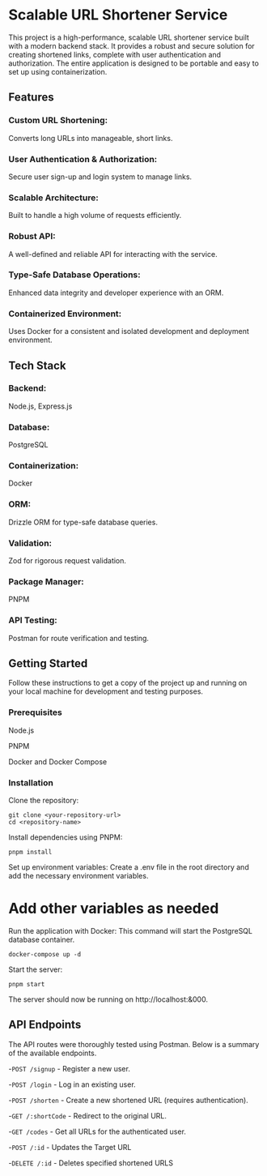 # **Scalable URL Shortener Service**
This project is a high-performance, scalable URL shortener service built with a modern backend stack. It provides a robust and secure solution for creating shortened links, complete with user authentication and authorization. The entire application is designed to be portable and easy to set up using containerization.

## **Features**
### **Custom URL Shortening:** 
Converts long URLs into manageable, short links.

### **User Authentication & Authorization:** 
Secure user sign-up and login system to manage links.

### **Scalable Architecture:** 
Built to handle a high volume of requests efficiently.

### **Robust API:** 
A well-defined and reliable API for interacting with the service.

### **Type-Safe Database Operations:** 
Enhanced data integrity and developer experience with an ORM.

### **Containerized Environment:**
Uses Docker for a consistent and isolated development and deployment environment.

## **Tech Stack**
### **Backend:**
Node.js, Express.js

### **Database:** 
PostgreSQL

### **Containerization:** 
Docker

### **ORM:**
Drizzle ORM for type-safe database queries.

### **Validation:** 
Zod for rigorous request validation.

### **Package Manager:** 
PNPM

### **API Testing:** 
Postman for route verification and testing.

## **Getting Started**
Follow these instructions to get a copy of the project up and running on your local machine for development and testing purposes.

### **Prerequisites**
Node.js

PNPM

Docker and Docker Compose

### **Installation**
Clone the repository:

```
git clone <your-repository-url>
cd <repository-name>
```

Install dependencies using PNPM:

```
pnpm install
```

Set up environment variables:
Create a .env file in the root directory and add the necessary environment variables.

# Add other variables as needed

Run the application with Docker:
This command will start the PostgreSQL database container.

```
docker-compose up -d
```

Start the server:

```
pnpm start
```

The server should now be running on http://localhost:&000.

## **API Endpoints**
The API routes were thoroughly tested using Postman. Below is a summary of the available endpoints.

-`POST /signup` - Register a new user.

-`POST /login` - Log in an existing user.

-`POST /shorten` - Create a new shortened URL (requires authentication).

-`GET /:shortCode` - Redirect to the original URL.

-`GET /codes` - Get all URLs for the authenticated user.

-`POST /:id` - Updates the Target URL

-`DELETE /:id` - Deletes specified shortened URLS

